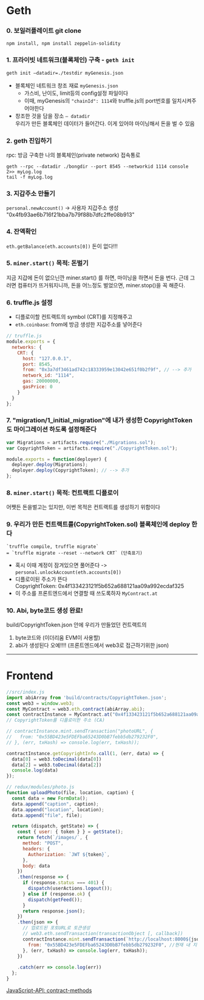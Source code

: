 # Geth

### 0. 보일러플레이트 git clone  
`npm install, npm install zeppelin-solidity`

### 1. 프라이빗 네트워크(블록체인) 구축 - `geth init`
```bash
geth init —datadir=./testdir myGenesis.json
```
* 블록체인 네트워크 창조 재료 `myGenesis.json` 
  * 가스비, 난이도, limit등의 config설정 파일이다
  * 이때, myGenesis의 `"chainId": 1114`와 truffle.js의 port번호를 일치시켜주어야한다
* 창조한 것을 담을 장소 `— datadir`  
우리가 만든 블록체인 데이터가 들어간다. 이게 있어야 마이닝해서 돈을 벌 수 있음

### 2. geth 진입하기  

rpc: 방금 구축한 나의 블록체인(private network) 접속통로
```
geth --rpc --datadir ./bongdir --port 8545 --networkid 1114 console 2>> myLog.log
tail -f myLog.log
```  

### 3. 지갑주소 만들기  
`personal.newAccount()` -> 사용자 지갑주소 생성 "0x4fb93ae6b716f21bba7b79f88b7dfc2ffe08b913"

### 4. 잔액확인 
`eth.getBalance(eth.accounts[0])` 돈이 없다!!!

### 5. `miner.start()` 목적: 돈벌기
지금 지갑에 돈이 없으닌깐 miner.start() 를 하면, 마이닝을 하면서 돈을 번다. 근데 그러면 컴퓨터가 뜨거워지니까, 돈을 어느정도 벌었으면, miner.stop()을 꼭 해준다.

### 6. truffle.js 설정  
* 디플로이할 컨트랙트의 symbol (CRT)를 지정해주고
* `eth.coinbase`: from에 방금 생성한 지갑주소를 넣어준다 
```js
// truffle.js
module.exports = {
  networks: {
    CRT: {
      host: "127.0.0.1",
      port: 8545,
      from: "0x3a7df3461ad742c18333959e13042e651f0b2f9f", // --> 추가
      network_id: "1114",
      gas: 20000000,
      gasPrice: 0
    }
  }
};
```

### 7. "migration/1_initial_migration"에 내가 생성한 CopyrightToken도 마이그레이션 하도록 설정해준다
```js
var Migrations = artifacts.require("./Migrations.sol");
var CopyrightToken = artifacts.require("./CopyrightToken.sol");

module.exports = function(deployer) {
  deployer.deploy(Migrations);
  deployer.deploy(CopyrightToken); // --> 추가
};
```

### 8. `miner.start()` 목적: 컨트랙트 디플로이
어쨋든 돈을벌고는 있지만, 이번 목적은 컨트랙트를 생성하기 위함이다

### 9. 우리가 만든 컨트랙트를(CopyrightToken.sol) 블록체인에 deploy 한다  
```
`truffle compile, truffle migrate`  
= `truffle migrate --reset --network CRT` (단축표기)
```
* 혹시 이때 계정이 잠겨있으면 풀어준다 -> `personal.unlockAccount(eth.accounts[0])`
* 디플로이된 주소가 뜬다  
CopyrightToken: 0x4f133423121f5b652a688121aa09a992ecdaf325
* 이 주소를 프론트엔드에서 연결할 때 쓰도록하자 `MyContract.at`


### 10. Abi, byte코드 생성 완료!
build/CopyrightToken.json 안에 우리가 만들었던 컨트랙트의 
1. byte코드와 (이더리움 EVM이 사용할)
2. abi가 생성된다 오예!!!! (프론트엔드에서 web3로 접근하기위한 json)

---

# Frontend

```js
//src/index.js
import abiArray from 'build/contracts/CopyrightToken.json';
const web3 = window.web3;
const MyContract = web3.eth.contract(abiArray.abi);
const contractInstance = MyContract.at("0x4f133423121f5b652a688121aa09a992ecdaf325");
// CopyrightToken를 디플로이한 주소 (CA)

// contractInstance.mint.sendTransaction("photoURL", {
//   from: "0x55BD423e5FDEFba65243D0bB7febb5db279232F0",
// }, (err, txHash) => console.log(err, txHash));

contractInstance.getCopyrightInfo.call(1, (err, data) => {
  data[0] = web3.toDecimal(data[0])
  data[2] = web3.toDecimal(data[2])
  console.log(data)
});
```

```js
// redux/modules/photo.js
function uploadPhoto(file, location, caption) {
  const data = new FormData();
  data.append("caption", caption);
  data.append("location", location);
  data.append("file", file);

  return (dispatch, getState) => {
    const { user: { token } } = getState();
    return fetch(`/images/`, {
      method: "POST",
      headers: {
        Authorization: `JWT ${token}`,
      },
      body: data
    })
    .then(response => {
      if (response.status === 401) {
        dispatch(userActions.logout());
      } else if (response.ok) {
        dispatch(getFeed());
      }
      return response.json();
    })
    .then(json => {
      // 업로드된 포토URL로 토큰생성
      // web3.eth.sendTransaction(transactionObject [, callback])
      contractInstance.mint.sendTransaction(`http://localhost:8000${json.file}`, { //json.file: 업로드된 포토URL
        from: "0x55BD423e5FDEFba65243D0bB7febb5db279232F0", //현재 내 지갑주소
      }, (err, txHash) => console.log(err, txHash));
    })
    
    .catch(err => console.log(err))
  };
}
```

[JavaScript-API: contract-methods](https://github.com/ethereum/wiki/wiki/JavaScript-API#contract-methods)
